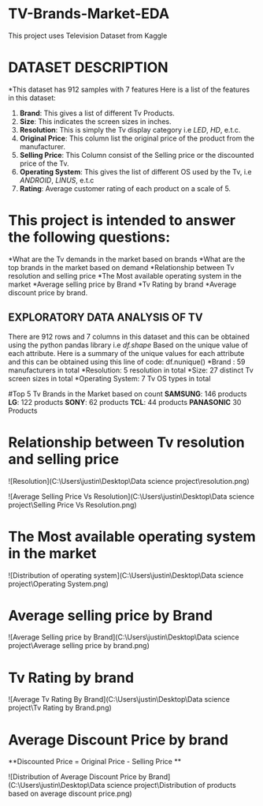 # TV-Brands-Market-EDA
This project uses Television Dataset from Kaggle

# DATASET DESCRIPTION

*This dataset has 912 samples with 7 features 
Here is a list of the features in this dataset:
1. **Brand**: This gives a list of different Tv Products.
2. **Size**: This indicates the screen sizes in inches.
3. **Resolution**: This is simply the Tv display category i.e *LED*, *HD*, e.t.c.
4. **Original Price**: This column list the original price of the product from the manufacturer.
5. **Selling Price**: This Column consist of the Selling price or the discounted price of the Tv.
6. **Operating System**: This gives the list of different OS used by the Tv, i.e *ANDROID*, *LINUS*, e.t.c
7. **Rating**: Average customer rating of each product on a scale of 5.


# This project is intended to answer the following questions:

*What are the Tv demands in the market based on brands
*What are the top brands in the market based on demand
*Relationship between Tv resolution and selling price
*The Most available operating system in the market
*Average selling price by Brand
*Tv Rating by brand
*Average discount price by brand.


## EXPLORATORY DATA ANALYSIS OF TV 

There are 912 rows and 7 columns in this dataset and this can be obtained using the python pandas library i.e *df.shape*
Based on the unique value of each attribute. Here is a summary of the unique values for each attribute and this can be obtained using this line of code: df.nunique()
*Brand : 59 manufacturers in total
*Resolution: 5 resolution in total
*Size: 27 distinct Tv screen sizes in total
*Operating System: 7 Tv OS types in total

#Top 5 Tv Brands in the Market based on count
**SAMSUNG**: 146 products
**LG**: 122 products
**SONY**: 62 products
**TCL**: 44 products
**PANASONIC** 30 Products

# Relationship between Tv resolution and selling price

![Resolution](C:\Users\justin\Desktop\Data science project\resolution.png)

![Average Selling Price Vs Resolution](C:\Users\justin\Desktop\Data science project\Selling Price Vs Resolution.png)

# The Most available operating system in the market

![Distribution of operating system](C:\Users\justin\Desktop\Data science project\Operating System.png)


# Average selling price by Brand

![Average Selling price by Brand](C:\Users\justin\Desktop\Data science project\Average selling price by brand.png)


# Tv Rating by brand

![Average Tv Rating By Brand](C:\Users\justin\Desktop\Data science project\Tv Rating by Brand.png)


# Average Discount Price by brand

**Discounted Price = Original Price - Selling Price **


![Distribution of Average Discount Price by Brand](C:\Users\justin\Desktop\Data science project\Distribution of products based on average discount price.png)


